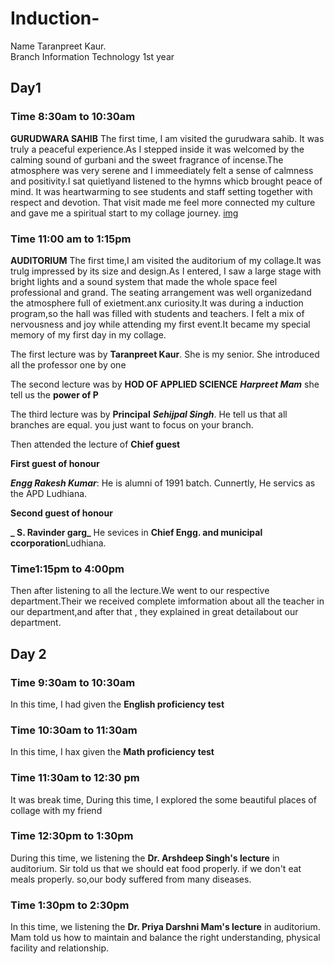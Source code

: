 # Induction-
Name Taranpreet Kaur.      
Branch Information Technology 1st year 
## Day1
### Time 8:30am to 10:30am
**GURUDWARA SAHIB** The first time, I am visited the gurudwara sahib.
It was truly a peaceful experience.As I stepped inside it was welcomed by the calming sound of gurbani and the sweet fragrance of incense.The atmosphere was very serene and I immeediately felt a sense of calmness and positivity.I sat quietlyand listened to the hymns whicb brought peace of mind. It was heartwarming to see students and staff setting together with respect and devotion. That visit made me feel more connected my culture and gave me a spiritual start to my collage journey.
[img](![20250https://github.com/user-attachments/assets/b67fd052-98f5-4f8a-8c60-214c134b7f00731_100515]()README.md)

### Time 11:00 am to 1:15pm

**AUDITORIUM** The first time,I am visited the auditorium of my collage.It was trulg impressed by its size and design.As I entered, I saw a large stage with bright lights and a sound system that made the whole space feel professional and grand. The seating arrangement was well organizedand the atmosphere full of exietment.anx curiosity.It was during a induction program,so the hall was filled with students and teachers. I felt a mix of nervousness and joy while attending my first event.It became my special memory of my first day in my collage.

The first lecture was by **Taranpreet Kaur**. She is my senior. She introduced all the professor one by one 

The second lecture was by **HOD OF APPLIED SCIENCE** **_Harpreet Mam_**
she tell us the **power of P**

The third lecture was by **Principal**
**_Sehijpal Singh_**. He tell us that all branches are equal. you just want to focus on your branch. 

Then attended the lecture of **Chief guest**

**First guest of honour**

**_Engg Rakesh Kumar_**: He is alumni of 1991 batch. Cunnertly, He servics as the APD Ludhiana. 

**Second guest of honour**

**_ S. Ravinder garg_** He sevices in **Chief Engg. and municipal ccorporation**Ludhiana.

### Time1:15pm to 4:00pm

Then after listening to all the lecture.We went to our respective department.Their we received complete imformation about all the teacher in our department,and after that , they explained in great detailabout our department. 


## Day 2

### Time 9:30am to 10:30am
In this time, I had given the **English proficiency test** 

### Time 10:30am to 11:30am
In this time, I hax given the **Math proficiency test**

### Time 11:30am to 12:30 pm 
It was break time, During this time, I explored the some beautiful places of collage with my friend

### Time 12:30pm to 1:30pm
During this time, we listening the **Dr. Arshdeep Singh's lecture** in auditorium.
Sir told us that we should eat food properly. if we don't eat meals properly. so,our body suffered from many diseases. 

### Time 1:30pm to 2:30pm
In this time, we listening the **Dr. Priya Darshni Mam's lecture** in auditorium.
Mam told us how to maintain and balance the right understanding, physical facility and relationship.

